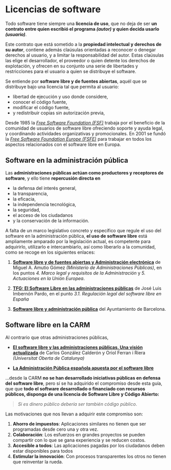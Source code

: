 # Licencias de software

Todo software tiene siempre una **licencia de uso**, que no deja de ser 
**un contrato entre 
quien escribió el programa *(autor)* y quien decida usarlo *(usuario)***. 

Este contrato que está
sometido a la **propiedad intelectual y derechos de su autor**, 
contiene además claúsulas orientadas a reconocer o denegar derechos al usuario, y a
limitar la responsabilidad del autor. 
Estas claúsulas las elige el desarrollador, el proveedor o quien detente los derechos
de explotación, y ofrecen en su conjunto una serie de libertades y restricciones 
para el usuario
a quien se distribuye el software.

Se  entiende por  **software libre y de fuentes abiertas**,
aquél que se distribuye bajo una licencia tal que permita al usuario:

* libertad de ejecución y uso donde considere,
* conocer el código fuente, 
* modificar el código fuente,
* y redistribuir copias sin autorización previa,

Desde 1985 la 
*[Free Software Foundation (FSF)](https://www.fsf.org/)* trabaja por
el beneficio de la comunidad de usuarios de software libre 
ofreciendo soporte y ayuda legal, y coordinando 
actividades organizativas y promocionales.
En 2001 se fundó la 
*[Free Software Foundation Europe (FSFE)](https://fsfe.org/)*
para trabajar en todos los aspectos relacionados con el software libre en Europa. 


## Software en la administración pública

Las **administraciones públicas actúan como productores y receptores de software**, y ello tiene **repercusión directa en**

* la defensa del interés general, 
* la transparencia, 
* la eficacia, 
* la independencia tecnológica,
* la seguridad, 
* el acceso de los ciudadanos 
* y la conservación de la información.

A falta de un marco legislativo concreto y específico que regule 
el uso del software en la administración pública, 
**el uso de software libre**
está ampliamente amparado por la legislación actual, 
es competente para adquirirlo, utilizarlo e intercambiarlo, así como liberarlo a la comunidad,  como se recoge en los siguientes enlaces:


1. **[Software libre y de fuentes abiertas y Administración electrónica](https://administracionelectronica.gob.es/pae_Home/dam/jcr:60deb39a-ef06-4711-ad5a-a6f7903f18f2/MAP_MiguelAmutio_IntervencionTallerswl.pdf)**
de Miguel A. Amutio Gómez *(Ministerio de Administraciones Públicas)*, en los puntos *4. Marco legal y requisitos de la Administración* y *5. Actuaciones en la Unión Europea*.

2. **[TFG: El Software Libre en las administraciones públicas](http://repositorio.ual.es/bitstream/handle/10835/2412/Trabajo.pdf?sequence=1&isAllowed=y)**
de José Luis Imbernón Pardo, en el punto *3.1. Regulación legal del software libre en España*

3. **[Software libre y administración pública](https://www.barcelona.cat/digitalstandards/es/tech-sovereignty/0.1/public-administration#marco-legal)**
del Ayuntamiento de Barcelona.



## Software libre en la CARM

Al contrario que otras administraciones públicas, 

* **[El software libre y las administraciones públicas. Una visión actualizada](https://dialnet.unirioja.es/descarga/articulo/3040676.pdf)**
de Carlos González Calderón y Oriol Ferran i Riera *(Universitat Oberta de Catalunya)*

* **[La Administración Pública española apuesta por el software libre](https://www.datacentermarket.es/mercado/noticias/1112028032609/administracion-publica-espanola-apuesta-software-libre.1.html)**

...desde la CARM **no se han desarrollado iniciativas públicas 
en defensa del software libre**, 
pero sí se ha adquirido 
el compromiso desde esta guía,  que 
que **todo el software desarrollado o financiado
con recursos públicos, 
disponga de una licencia de Software Libre y Código Abierto:**

> *Si es dinero público debería ser también código público*.

Las motivaciones que nos llevan a adquirir este compromiso son:

1. **Ahorro de impuestos**: Aplicaciones similares no tienen que ser programadas desde cero una y otra vez.
2. **Colaboración**: Los esfuerzos en grandes proyectos se pueden compartir con lo que se gana experiencia y se reducen costos.
3. **Accesible a todos**: Las aplicaciones pagadas por los ciudadanos deben estar disponibles para todos
4. **Estimular la innovación**: Con procesos transparentes los otros no tienen que reinventar la rueda.


